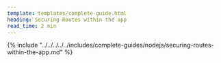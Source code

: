 ```yaml
---
template: templates/complete-guide.html
heading: Securing Routes within the app
read_time: 2 min
---
```



{% include "../../../../../includes/complete-guides/nodejs/securing-routes-within-the-app.md" %}
